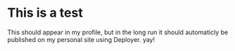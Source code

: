 # This is a test

This should appear in my profile, but in the long run it should automaticly be published on my personal site using Deployer. yay!
